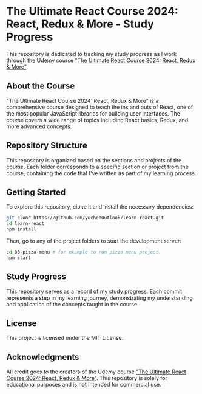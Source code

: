 # The Ultimate React Course 2024: React, Redux & More - Study Progress

This repository is dedicated to tracking my study progress as I work through the Udemy course ["The Ultimate React Course 2024: React, Redux & More"](https://www.udemy.com/course/the-ultimate-react-course/learn/lecture/37351178#overview).

## About the Course

"The Ultimate React Course 2024: React, Redux & More" is a comprehensive course designed to teach the ins and outs of React, one of the most popular JavaScript libraries for building user interfaces. The course covers a wide range of topics including React basics, Redux, and more advanced concepts.

## Repository Structure

This repository is organized based on the sections and projects of the course. Each folder corresponds to a specific section or project from the course, containing the code that I've written as part of my learning process.

## Getting Started

To explore this repository, clone it and install the necessary dependencies:

```bash
git clone https://github.com/yuchenOutlook/learn-react.git
cd learn-react
npm install
```

Then, go to any of the project folders to start the development server:

```bash
cd 03-pizza-menu # for example to run pizza menu project.
npm start
```

## Study Progress

This repository serves as a record of my study progress. Each commit represents a step in my learning journey, demonstrating my understanding and application of the concepts taught in the course.

## License

This project is licensed under the MIT License.

## Acknowledgments

All credit goes to the creators of the Udemy course ["The Ultimate React Course 2024: React, Redux & More"](https://www.udemy.com/course/the-ultimate-react-course/learn/lecture/37351178#overview). This repository is solely for educational purposes and is not intended for commercial use.
